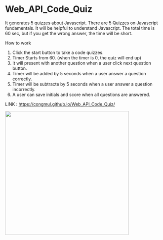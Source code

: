# Web_API_Code_Quiz

It generates 5 quizzes about Javascript. There are 5 Quizzes on Javascript fundamentals. It will be helpful to understand Javascript. The total time is 60 sec, but if you get the wrong answer, the time will be short.

How to work
1. Click the start button to take a code quizzes.
2. Timer Starts from 60. (when the timer is 0, the quiz will end up)
3. It will present with another question when a user click next question button.
4. Timer will be added by 5 seconds when a user answer a question correctly.
5. Timer will be subtracte by 5 seconds when a user answer a question incorrectly.
6. A user can save initials and score when all questions are answered.

LINK : https://congmul.github.io/Web_API_Code_Quiz/

<img src="./assets//gif/quiz.gif" width = "400">
